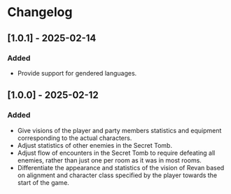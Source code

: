 # Changelog

## [1.0.1] - 2025-02-14

### Added

- Provide support for gendered languages.

## [1.0.0] - 2025-02-12

### Added

- Give visions of the player and party members statistics and equipment corresponding to the actual characters.
- Adjust statistics of other enemies in the Secret Tomb.
- Adjust flow of encounters in the Secret Tomb to require defeating all enemies, rather than just one per room as it was in most rooms.
- Differentiate the appearance and statistics of the vision of Revan based on alignment and character class specified by the player towards the start of the game.